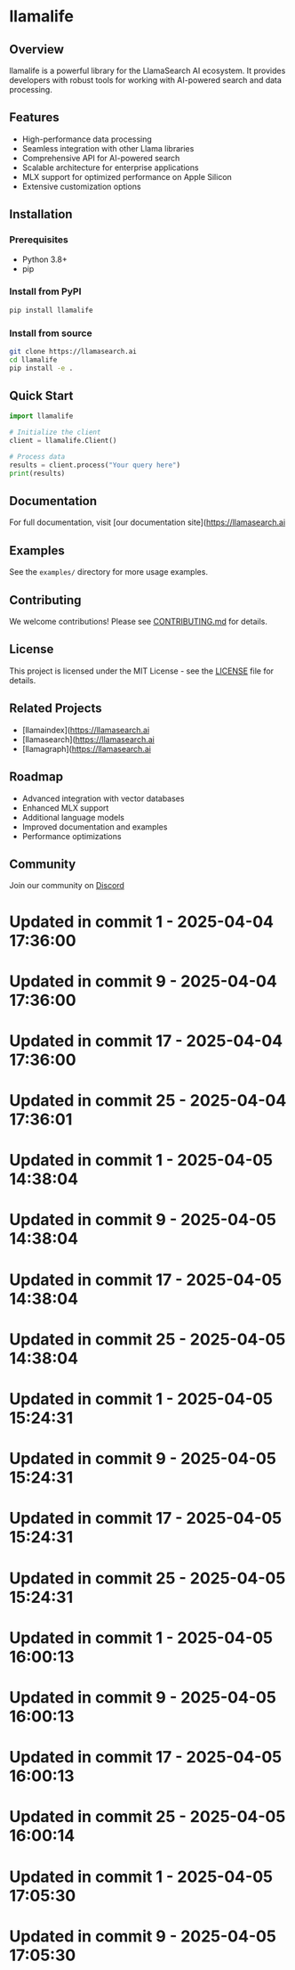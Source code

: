 # llamalife

## Overview
llamalife is a powerful library for the LlamaSearch AI ecosystem. It provides developers with robust tools for working with AI-powered search and data processing.

## Features
- High-performance data processing
- Seamless integration with other Llama libraries
- Comprehensive API for AI-powered search
- Scalable architecture for enterprise applications
- MLX support for optimized performance on Apple Silicon
- Extensive customization options

## Installation

### Prerequisites
- Python 3.8+
- pip

### Install from PyPI
```bash
pip install llamalife
```

### Install from source
```bash
git clone https://llamasearch.ai
cd llamalife
pip install -e .
```

## Quick Start
```python
import llamalife

# Initialize the client
client = llamalife.Client()

# Process data
results = client.process("Your query here")
print(results)
```

## Documentation
For full documentation, visit [our documentation site](https://llamasearch.ai

## Examples
See the `examples/` directory for more usage examples.

## Contributing
We welcome contributions! Please see [CONTRIBUTING.md](CONTRIBUTING.md) for details.

## License
This project is licensed under the MIT License - see the [LICENSE](LICENSE) file for details.

## Related Projects
- [llamaindex](https://llamasearch.ai
- [llamasearch](https://llamasearch.ai
- [llamagraph](https://llamasearch.ai

## Roadmap
- Advanced integration with vector databases
- Enhanced MLX support
- Additional language models
- Improved documentation and examples
- Performance optimizations

## Community
Join our community on [Discord](https://discord.gg/llamasearch)

# Updated in commit 1 - 2025-04-04 17:36:00

# Updated in commit 9 - 2025-04-04 17:36:00

# Updated in commit 17 - 2025-04-04 17:36:00

# Updated in commit 25 - 2025-04-04 17:36:01

# Updated in commit 1 - 2025-04-05 14:38:04

# Updated in commit 9 - 2025-04-05 14:38:04

# Updated in commit 17 - 2025-04-05 14:38:04

# Updated in commit 25 - 2025-04-05 14:38:04

# Updated in commit 1 - 2025-04-05 15:24:31

# Updated in commit 9 - 2025-04-05 15:24:31

# Updated in commit 17 - 2025-04-05 15:24:31

# Updated in commit 25 - 2025-04-05 15:24:31

# Updated in commit 1 - 2025-04-05 16:00:13

# Updated in commit 9 - 2025-04-05 16:00:13

# Updated in commit 17 - 2025-04-05 16:00:13

# Updated in commit 25 - 2025-04-05 16:00:14

# Updated in commit 1 - 2025-04-05 17:05:30

# Updated in commit 9 - 2025-04-05 17:05:30
